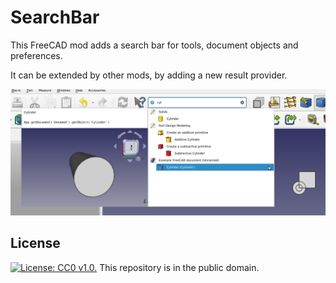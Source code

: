 SearchBar
=========

This FreeCAD mod adds a search bar for tools, document objects and preferences.

It can be extended by other mods, by adding a new result provider.

![Screenshot of the search bar, with results in its drop-down menu and extra info about the result in a separate pane](screenshot.png)

License
-------

[![License: CC0 v1.0.](https://img.shields.io/badge/license-CC0-blue.svg)](https://creativecommons.org/publicdomain/zero/1.0/) This repository is in the public domain.
